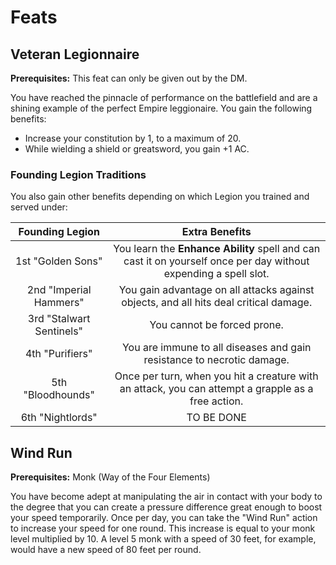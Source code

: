 # Feats

## Veteran Legionnaire

**Prerequisites:** This feat can only be given out by the DM.

You have reached the pinnacle of performance on the battlefield and are a shining example of the perfect Empire leggionaire. You gain the following benefits:

- Increase your constitution by 1, to a maximum of 20.
- While wielding a shield or greatsword, you gain +1 AC.

### Founding Legion Traditions

You also gain other benefits depending on which Legion you trained and served under:

|     Founding Legion      |                                                  Extra Benefits                                                  |
| :----------------------: | :--------------------------------------------------------------------------------------------------------------: |
|    1st "Golden Sons"     | You learn the **Enhance Ability** spell and can cast it on yourself once per day without expending a spell slot. |
|  2nd "Imperial Hammers"  |              You gain advantage on all attacks against objects, and all hits deal critical damage.               |
| 3rd "Stalwart Sentinels" |                                           You cannot be forced prone.                                            |
|     4th "Purifiers"      |                      You are immune to all diseases and gain resistance to necrotic damage.                      |
|    5th "Bloodhounds"     |        Once per turn, when you hit a creature with an attack, you can attempt a grapple as a free action.        |
|     6th "Nightlords"     |                                                    TO BE DONE                                                    |

## Wind Run

**Prerequisites:** Monk (Way of the Four Elements)

You have become adept at manipulating the air in contact with your body to the degree that you can create a pressure difference great enough to boost your speed temporarily. Once per day, you can take the "Wind Run" action to increase your speed for one round. This increase is equal to your monk level multiplied by 10. A level 5 monk with a speed of 30 feet, for example, would have a new speed of 80 feet per round.
